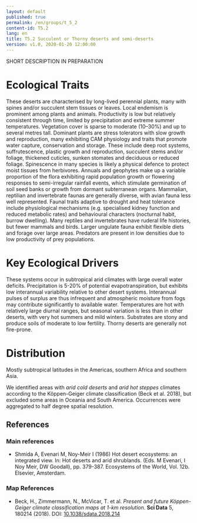 ```yaml
---
layout: default
published: true
permalink: /en/groups/t_5_2
content-id: T5.2
lang: en
title: T5.2 Succulent or Thorny deserts and semi-deserts 
version: v1.0, 2020-01-20 12:00:00
---
```


SHORT DESCRIPTION IN PREPARATION

# Ecological Traits
 

These deserts are characterised by long-lived perennial plants, many with spines and/or succulent stem tissues or leaves. Local endemism is prominent among plants and animals. Productivity is low but relatively consistent through time, limited by precipitation and extreme summer temperatures. Vegetation cover is sparse to moderate (10–30%) and up to several metres tall. Dominant plants are stress tolerators with slow growth and reproduction, many exhibiting CAM physiology and traits that promote water capture, conservation and storage. These include deep root systems, suffrutescence, plastic growth and reproduction, succulent stems and/or foliage, thickened cuticles, sunken stomates and deciduous or reduced foliage. Spinescence in many species is likely a physical defence to protect moist tissues from herbivores. Annuals and geophytes make up a variable proportion of the flora exhibiting rapid population growth or flowering responses to semi-irregular rainfall events, which stimulate germination of soil seed banks or growth from dormant subterranean organs. Mammalian, reptilian and invertebrate faunas are generally diverse, with avian fauna less well represented. Faunal traits adaptive to drought and heat tolerance include physiological mechanisms (e.g. specialised kidney function and reduced metabolic rates) and behavioural characters (nocturnal habit, burrow dwelling).  Many reptiles and invertebrates have ruderal life histories, but fewer mammals and birds. Larger ungulate fauna exhibit flexible diets and forage over large areas. Predators are present in low densities due to low productivity of prey populations.

 
# Key Ecological Drivers
 

These systems occur in subtropical arid climates with large overall water deficits. Precipitation is  5-20% of potential evapotranspiration, but exhibits low interannual variability relative to other desert systems.  Interannual pulses of surplus are thus infrequent and atmospheric moisture from fogs may contribute significantly to available water. Temperatures are hot with relatively large diurnal ranges, but seasonal variation is less than in other deserts, with very hot summers and mild winters. Substrates are stony and produce soils of moderate to low fertility. Thorny deserts are generally not fire-prone. 

 
# Distribution
 

Mostly subtropical latitudes in the Americas, southern Africa and southern Asia.


We identified areas with *arid cold deserts* and *arid hot steppes* climates according to the Köppen-Geiger climate classification (Beck et al. 2018), but excluded some areas in Oceania and South America. Occurrences were aggregated to half degree spatial resolution.

## References

### Main references
* Shmida A, Evenari M, Noy-Meir I (1986) Hot desert ecosystems: an integrated view.  In: Hot deserts and arid shrublands. (Eds. M Evenari, I Noy Meir, DW Goodall), pp. 379-387. Ecosystems of the World, Vol. 12b. Elsevier, Amsterdam.

### Map References
* Beck, H., Zimmermann, N., McVicar, T. et al. *Present and future Köppen-Geiger climate classification maps at 1-km resolution*. **Sci Data** 5, 180214 (2018). DOI: [10.1038/sdata.2018.214](https://doi.org/10.1038/sdata.2018.214)
